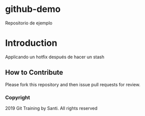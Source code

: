 # github-demo
Repositorio de ejemplo

# Introduction
Applicando un hotfix después de hacer un stash

## How to Contribute

Please fork this repository and then issue pull requests for review.

### Copyright
2019 Git Training by Santi. All rights reserved
